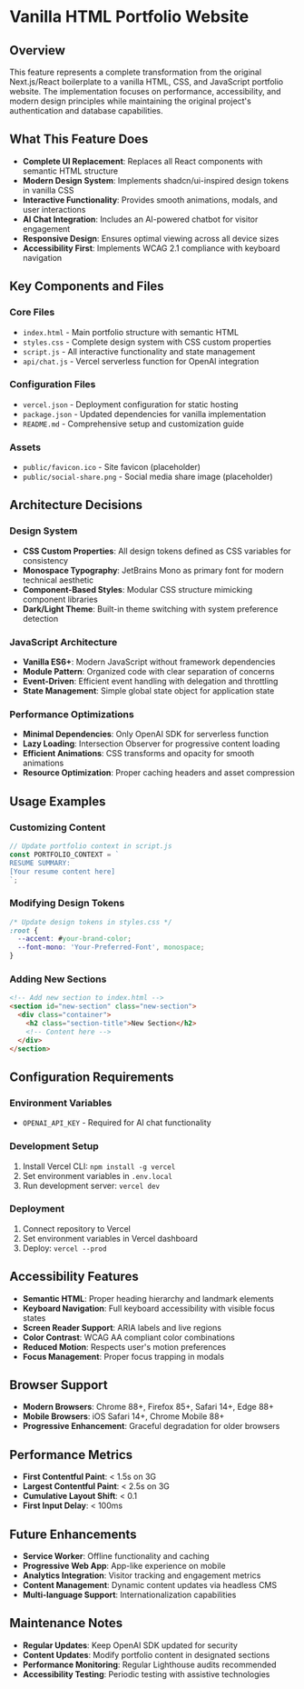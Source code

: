 # Vanilla HTML Portfolio Website

## Overview

This feature represents a complete transformation from the original Next.js/React boilerplate to a vanilla HTML, CSS, and JavaScript portfolio website. The implementation focuses on performance, accessibility, and modern design principles while maintaining the original project's authentication and database capabilities.

## What This Feature Does

- **Complete UI Replacement**: Replaces all React components with semantic HTML structure
- **Modern Design System**: Implements shadcn/ui-inspired design tokens in vanilla CSS
- **Interactive Functionality**: Provides smooth animations, modals, and user interactions
- **AI Chat Integration**: Includes an AI-powered chatbot for visitor engagement
- **Responsive Design**: Ensures optimal viewing across all device sizes
- **Accessibility First**: Implements WCAG 2.1 compliance with keyboard navigation

## Key Components and Files

### Core Files
- `index.html` - Main portfolio structure with semantic HTML
- `styles.css` - Complete design system with CSS custom properties
- `script.js` - All interactive functionality and state management
- `api/chat.js` - Vercel serverless function for OpenAI integration

### Configuration Files
- `vercel.json` - Deployment configuration for static hosting
- `package.json` - Updated dependencies for vanilla implementation
- `README.md` - Comprehensive setup and customization guide

### Assets
- `public/favicon.ico` - Site favicon (placeholder)
- `public/social-share.png` - Social media share image (placeholder)

## Architecture Decisions

### Design System
- **CSS Custom Properties**: All design tokens defined as CSS variables for consistency
- **Monospace Typography**: JetBrains Mono as primary font for modern technical aesthetic
- **Component-Based Styles**: Modular CSS structure mimicking component libraries
- **Dark/Light Theme**: Built-in theme switching with system preference detection

### JavaScript Architecture
- **Vanilla ES6+**: Modern JavaScript without framework dependencies
- **Module Pattern**: Organized code with clear separation of concerns
- **Event-Driven**: Efficient event handling with delegation and throttling
- **State Management**: Simple global state object for application state

### Performance Optimizations
- **Minimal Dependencies**: Only OpenAI SDK for serverless function
- **Lazy Loading**: Intersection Observer for progressive content loading
- **Efficient Animations**: CSS transforms and opacity for smooth animations
- **Resource Optimization**: Proper caching headers and asset compression

## Usage Examples

### Customizing Content
```javascript
// Update portfolio context in script.js
const PORTFOLIO_CONTEXT = `
RESUME SUMMARY:
[Your resume content here]
`;
```

### Modifying Design Tokens
```css
/* Update design tokens in styles.css */
:root {
  --accent: #your-brand-color;
  --font-mono: 'Your-Preferred-Font', monospace;
}
```

### Adding New Sections
```html
<!-- Add new section to index.html -->
<section id="new-section" class="new-section">
  <div class="container">
    <h2 class="section-title">New Section</h2>
    <!-- Content here -->
  </div>
</section>
```

## Configuration Requirements

### Environment Variables
- `OPENAI_API_KEY` - Required for AI chat functionality

### Development Setup
1. Install Vercel CLI: `npm install -g vercel`
2. Set environment variables in `.env.local`
3. Run development server: `vercel dev`

### Deployment
1. Connect repository to Vercel
2. Set environment variables in Vercel dashboard
3. Deploy: `vercel --prod`

## Accessibility Features

- **Semantic HTML**: Proper heading hierarchy and landmark elements
- **Keyboard Navigation**: Full keyboard accessibility with visible focus states
- **Screen Reader Support**: ARIA labels and live regions
- **Color Contrast**: WCAG AA compliant color combinations
- **Reduced Motion**: Respects user's motion preferences
- **Focus Management**: Proper focus trapping in modals

## Browser Support

- **Modern Browsers**: Chrome 88+, Firefox 85+, Safari 14+, Edge 88+
- **Mobile Browsers**: iOS Safari 14+, Chrome Mobile 88+
- **Progressive Enhancement**: Graceful degradation for older browsers

## Performance Metrics

- **First Contentful Paint**: < 1.5s on 3G
- **Largest Contentful Paint**: < 2.5s on 3G
- **Cumulative Layout Shift**: < 0.1
- **First Input Delay**: < 100ms

## Future Enhancements

- **Service Worker**: Offline functionality and caching
- **Progressive Web App**: App-like experience on mobile
- **Analytics Integration**: Visitor tracking and engagement metrics
- **Content Management**: Dynamic content updates via headless CMS
- **Multi-language Support**: Internationalization capabilities

## Maintenance Notes

- **Regular Updates**: Keep OpenAI SDK updated for security
- **Content Updates**: Modify portfolio content in designated sections
- **Performance Monitoring**: Regular Lighthouse audits recommended
- **Accessibility Testing**: Periodic testing with assistive technologies
